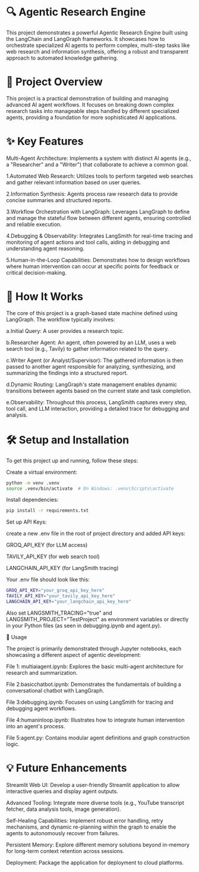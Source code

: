# 🔍 Agentic Research Engine

This project demonstrates a powerful Agentic Research Engine built using the LangChain and LangGraph frameworks. It showcases how to orchestrate specialized AI agents to perform complex, multi-step tasks like web research and information synthesis, offering a robust and transparent approach to automated knowledge gathering.

# 🌟 Project Overview

This project is a practical demonstration of building and managing advanced AI agent workflows. It focuses on breaking down complex research tasks into manageable steps handled by different specialized agents, providing a foundation for more sophisticated AI applications.


# ✨ Key Features
Multi-Agent Architecture: Implements a system with distinct AI agents (e.g., a "Researcher" and a "Writer") that collaborate to achieve a common goal.

1.Automated Web Research: Utilizes tools to perform targeted web searches and gather relevant information based on user queries.

2.Information Synthesis: Agents process raw research data to provide concise summaries and structured reports.

3.Workflow Orchestration with LangGraph: Leverages LangGraph to define and manage the stateful flow between different agents, ensuring controlled and reliable execution.

4.Debugging & Observability: Integrates LangSmith for real-time tracing and monitoring of agent actions and tool calls, aiding in debugging and understanding agent reasoning.

5.Human-in-the-Loop Capabilities: Demonstrates how to design workflows where human intervention can occur at specific points for feedback or critical decision-making.

# 🧠 How It Works
The core of this project is a graph-based state machine defined using LangGraph. The workflow typically involves:

a.Initial Query: A user provides a research topic.

b.Researcher Agent: An agent, often powered by an LLM, uses a web search tool (e.g., Tavily) to gather information related to the query.

c.Writer Agent (or Analyst/Supervisor): The gathered information is then passed to another agent responsible for analyzing, synthesizing, and summarizing the findings into a structured report.

d.Dynamic Routing: LangGraph's state management enables dynamic transitions between agents based on the current state and task completion.

e.Observability: Throughout this process, LangSmith captures every step, tool call, and LLM interaction, providing a detailed trace for debugging and analysis.

# 🛠️ Setup and Installation
To get this project up and running, follow these steps:

Create a virtual environment:
```bash
python -m venv .venv
source .venv/bin/activate  # On Windows: .venv\Scripts\activate
```
Install dependencies:
```bash
pip install -r requirements.txt
```

Set up API Keys:

create a new .env file in the root of project directory and added  API keys: 

GROQ_API_KEY (for LLM access)

TAVILY_API_KEY (for web search tool)

LANGCHAIN_API_KEY (for LangSmith tracing)

Your .env file should look like this:
```bash
GROQ_API_KEY="your_groq_api_key_here"
TAVILY_API_KEY="your_tavily_api_key_here"
LANGCHAIN_API_KEY="your_langchain_api_key_here"
```

Also set LANGSMITH_TRACING="true" and LANGSMITH_PROJECT="TestProject" as environment variables or directly in your Python files (as seen in debugging.ipynb and agent.py).

🚀 Usage

The project is primarily demonstrated through Jupyter notebooks, each showcasing a different aspect of agentic development:

File 1: multiaiagent.ipynb: Explores the basic multi-agent architecture for research and summarization.

File 2:basicchatbot.ipynb: Demonstrates the fundamentals of building a conversational chatbot with LangGraph.

File 3:debugging.ipynb: Focuses on using LangSmith for tracing and debugging agent workflows.

File 4:humaninloop.ipynb: Illustrates how to integrate human intervention into an agent's process.

File 5:agent.py: Contains modular agent definitions and graph construction logic.



# 💡 Future Enhancements

Streamlit Web UI: Develop a user-friendly Streamlit application to allow interactive queries and display agent outputs.

Advanced Tooling: Integrate more diverse tools (e.g., YouTube transcript fetcher, data analysis tools, image generation).

Self-Healing Capabilities: Implement robust error handling, retry mechanisms, and dynamic re-planning within the graph to enable the agents to autonomously recover from failures.

Persistent Memory: Explore different memory solutions beyond in-memory for long-term context retention across sessions.

Deployment: Package the application for deployment to cloud platforms.



